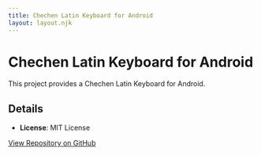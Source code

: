 ```yaml
---
title: Chechen Latin Keyboard for Android
layout: layout.njk
---
```


# Chechen Latin Keyboard for Android

This project provides a Chechen Latin Keyboard for Android.

## Details

- **License**: MIT License

[View Repository on GitHub](https://github.com/chechen-language/chechen-latin-keyboard-android)